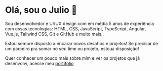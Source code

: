 # Olá, sou o Julio 👋

Sou desenvolvedor e UI/UX design com em média 5 anos de experiência com essas tecnologias: HTML, CSS, JavaScript, TypeScript, Angular, Vue.js, Tailwind CSS, Git e GitHub e muito mais..

Estou sempre disposto a encarar novos desafios e projetos! Se precisar de um parceiro pra somar no seu time ou projeto, estoua disposição!

Quer conhecer um pouco mais sobre mim e ver os projetos que já desenvolvi, acesse meu [portifólio](https://juliobissoli.vercel.app/) 

<!--
**juliobissoli/juliobissoli** is a ✨ _special_ ✨ repository because its `README.md` (this file) appears on your GitHub profile.

Here are some ideas to get you started:

- 🔭 I’m currently working on ...
- 🌱 I’m currently learning ...
- 👯 I’m looking to collaborate on ...
- 🤔 I’m looking for help with ...
- 💬 Ask me about ...
- 📫 How to reach me: ...
- 😄 Pronouns: ...
- ⚡ Fun fact: ...
-->
